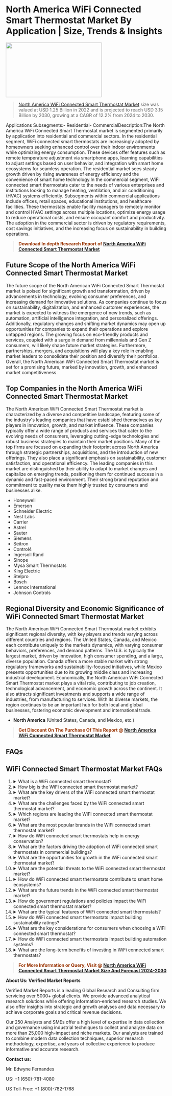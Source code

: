 <p><h1>North America WiFi Connected Smart Thermostat Market By Application | Size, Trends & Insights</h1><p><img class="aligncenter size-medium wp-image-105565" src="https://ffe5etoiles.com/wp-content/uploads/2025/01/MST7-300x171.png" alt="" width="300" height="171" /></p><blockquote><p><a href="https://www.verifiedmarketreports.com/download-sample/?rid=219242&utm_source=Github-NA&utm_medium=378" target="_blank">North America WiFi Connected Smart Thermostat Market</a> size was valued at USD 1.25 Billion in 2022 and is projected to reach USD 3.15 Billion by 2030, growing at a CAGR of 12.2% from 2024 to 2030.</p></blockquote>Applications Subsegments:- Residential- CommercialDescription:The North America WiFi Connected Smart Thermostat market is segmented primarily by application into residential and commercial sectors. In the residential segment, WiFi connected smart thermostats are increasingly adopted by homeowners seeking enhanced control over their indoor environments while optimizing energy consumption. These devices offer features such as remote temperature adjustment via smartphone apps, learning capabilities to adjust settings based on user behavior, and integration with smart home ecosystems for seamless operation. The residential market sees steady growth driven by rising awareness of energy efficiency and the convenience of smart home technology.In the commercial segment, WiFi connected smart thermostats cater to the needs of various enterprises and institutions looking to manage heating, ventilation, and air conditioning (HVAC) systems efficiently. Subsegments within commercial applications include offices, retail spaces, educational institutions, and healthcare facilities. These thermostats enable facility managers to remotely monitor and control HVAC settings across multiple locations, optimize energy usage to reduce operational costs, and ensure occupant comfort and productivity. The adoption in the commercial sector is driven by regulatory requirements, cost savings initiatives, and the increasing focus on sustainability in building operations.</p><blockquote><p><span style="color: #993300;"><strong>Download In depth Research Report of <a href="https://www.verifiedmarketreports.com/download-sample/?rid=219242&utm_source=Github-NA&utm_medium=378">North America WiFi Connected Smart Thermostat Market</a></strong></span></p></blockquote><h2>Future Scope of the North America WiFi Connected Smart Thermostat Market</h2><p>The future scope of the North American WiFi Connected Smart Thermostat market is poised for significant growth and transformation, driven by advancements in technology, evolving consumer preferences, and increasing demand for innovative solutions. As companies continue to focus on sustainability, digitalization, and enhanced customer experiences, the market is expected to witness the emergence of new trends, such as automation, artificial intelligence integration, and personalized offerings. Additionally, regulatory changes and shifting market dynamics may open up opportunities for companies to expand their operations and explore untapped regions. The growing focus on eco-friendly products and services, coupled with a surge in demand from millennials and Gen Z consumers, will likely shape future market strategies. Furthermore, partnerships, mergers, and acquisitions will play a key role in enabling market leaders to consolidate their position and diversify their portfolios. Overall, the North American WiFi Connected Smart Thermostat market is set for a promising future, marked by innovation, growth, and enhanced market competitiveness.</p><h2>Top Companies in the North America WiFi Connected Smart Thermostat Market</h2><p>The North American WiFi Connected Smart Thermostat market is characterized by a diverse and competitive landscape, featuring some of the industry's leading companies that have established themselves as key players in innovation, growth, and market influence. These companies typically offer a wide range of products and services that cater to the evolving needs of consumers, leveraging cutting-edge technologies and robust business strategies to maintain their market positions. Many of the top firms are focused on expanding their footprint across North America through strategic partnerships, acquisitions, and the introduction of new offerings. They also place a significant emphasis on sustainability, customer satisfaction, and operational efficiency. The leading companies in this market are distinguished by their ability to adapt to market changes and capitalize on emerging trends, positioning them for continued success in a dynamic and fast-paced environment. Their strong brand reputation and commitment to quality make them highly trusted by consumers and businesses alike.</p><p><ul><li>Honeywell </li><li> Emerson </li><li> Schneider Electric </li><li> Nest Labs </li><li> Carrier </li><li> Astrel </li><li> Sauter </li><li> Siemens </li><li> Seitron </li><li> Control4 </li><li> Ingersoll Rand </li><li> Sinope </li><li> Mysa Smart Thermostats </li><li> King Electric </li><li> Stelpro </li><li> Bosch </li><li> Lennox International </li><li> Johnson Controls</li></ul></p><h2>Regional Diversity and Economic Significance of WiFi Connected Smart Thermostat Market</h2><p>The North American WiFi Connected Smart Thermostat market exhibits significant regional diversity, with key players and trends varying across different countries and regions. The United States, Canada, and Mexico each contribute uniquely to the market’s dynamics, with varying consumer behaviors, preferences, and demand patterns. The U.S. is typically the largest market, driven by innovation, high consumer spending, and a large, diverse population. Canada offers a more stable market with strong regulatory frameworks and sustainability-focused initiatives, while Mexico presents opportunities due to its growing middle class and increasing industrial development. Economically, the North American WiFi Connected Smart Thermostat market plays a vital role, contributing to job creation, technological advancement, and economic growth across the continent. It also attracts significant investments and supports a wide range of industries, from manufacturing to services. With its diverse markets, the region continues to be an important hub for both local and global businesses, fostering economic development and international trade.</p><ul> <li><strong>North America</strong> (United States, Canada, and Mexico, etc.)</li></ul><blockquote><p><span style="color: #993300;"><strong>Get Discount On The Purchase Of This Report @ <a href="https://www.verifiedmarketreports.com/ask-for-discount/?rid=219242&utm_source=Github-NA&utm_medium=378">North America WiFi Connected Smart Thermostat Market</a></strong></span></p></blockquote><h2>FAQs</h2><p><h2>WiFi Connected Smart Thermostat Market FAQs</h2><ol> <li> <details> <summary>What is a WiFi connected smart thermostat?</div><div></summary> <p>A WiFi connected smart thermostat is a device that can be remotely controlled and programmed using a mobile app or a web interface. It allows users to adjust the temperature of their home or office from anywhere with an internet connection.</p> </details> </li> <li> <details> <summary>How big is the WiFi connected smart thermostat market?</div><div></summary> <p>The WiFi connected smart thermostat market is estimated to be worth $2.5 billion in 2021 and is projected to reach $6.7 billion by 2026, growing at a CAGR of 21.5%.</p> </details> </li> <li> <details> <summary>What are the key drivers of the WiFi connected smart thermostat market?</div><div></summary> <p>The key drivers of the WiFi connected smart thermostat market include the increasing adoption of smart home technology, rising energy costs, and government initiatives to promote energy-efficient solutions.</p> </details> </li> <li> <details> <summary>What are the challenges faced by the WiFi connected smart thermostat market?</div><div></summary> <p>Challenges faced by the WiFi connected smart thermostat market include concerns about data privacy and security, interoperability issues with different smart home ecosystems, and the high initial cost of installation.</p> </details> </li> <li> <details> <summary>Which regions are leading the WiFi connected smart thermostat market?</div><div></summary> <p>North America is currently the largest market for WiFi connected smart thermostats, followed by Europe and Asia Pacific. The high adoption rate of smart home technology and favorable government policies are driving the market in these regions.</p> </details> </li> <li> <details> <summary>What are the most popular brands in the WiFi connected smart thermostat market?</div><div></summary> <p>Nest, Ecobee, Honeywell, and Emerson are some of the most popular brands in the WiFi connected smart thermostat market, known for their innovative features and user-friendly interfaces.</p> </details> </li> <li> <details> <summary>How do WiFi connected smart thermostats help in energy conservation?</div><div></summary> <p>WiFi connected smart thermostats help in energy conservation by allowing users to set custom schedules, monitor energy usage, and make automatic adjustments based on occupancy and ambient conditions.</p> </details> </li> <li> <details> <summary>What are the factors driving the adoption of WiFi connected smart thermostats in commercial buildings?</div><div></summary> <p>In commercial buildings, the factors driving the adoption of WiFi connected smart thermostats include the potential for significant energy cost savings, improved occupant comfort, and the ability to centrally monitor and control HVAC systems.</p> </details> </li> <li> <details> <summary>What are the opportunities for growth in the WiFi connected smart thermostat market?</div><div></summary> <p>The opportunities for growth in the WiFi connected smart thermostat market include the increasing focus on sustainable and energy-efficient building solutions, advancements in AI and machine learning for smart HVAC systems, and the integration of smart thermostats with other connected devices.</p> </details> </li> <li> <details> <summary>What are the potential threats to the WiFi connected smart thermostat market?</div><div></summary> <p>Potential threats to the WiFi connected smart thermostat market include competition from traditional HVAC manufacturers, concerns about data security and privacy, and the impact of economic downturns on consumer spending.</p> </details> </li> <li> <details> <summary>How do WiFi connected smart thermostats contribute to smart home ecosystems?</div><div></summary> <p>WiFi connected smart thermostats contribute to smart home ecosystems by serving as a central hub for controlling and monitoring other smart devices such as lighting, security systems, and appliances.</p> </details> </li> <li> <details> <summary>What are the future trends in the WiFi connected smart thermostat market?</div><div></summary> <p>Future trends in the WiFi connected smart thermostat market include the integration of voice control and AI assistants, the development of more advanced sensors for environmental monitoring, and the emergence of subscription-based service models for energy management.</p> </details> </li> <li> <details> <summary>How do government regulations and policies impact the WiFi connected smart thermostat market?</div><div></summary> <p>Government regulations and policies impact the WiFi connected smart thermostat market by promoting energy efficiency standards, offering incentives for the adoption of smart home technology, and implementing building codes that encourage the use of smart thermostats.</p> </details> </li> <li> <details> <summary>What are the typical features of WiFi connected smart thermostats?</div><div></summary> <p>Typical features of WiFi connected smart thermostats include remote temperature control, energy usage monitoring, geofencing for automatic adjustments, compatibility with smart home platforms, and integration with weather forecasting data.</p> </details> </li> <li> <details> <summary>How do WiFi connected smart thermostats impact building sustainability ratings?</div><div></summary> <p>WiFi connected smart thermostats can positively impact building sustainability ratings by contributing to energy efficiency, reducing carbon emissions, and enabling better management of indoor air quality and thermal comfort.</p> </details> </li> <li> <details> <summary>What are the key considerations for consumers when choosing a WiFi connected smart thermostat?</div><div></summary> <p>Key considerations for consumers when choosing a WiFi connected smart thermostat include compatibility with their HVAC system, ease of installation and setup, user interface design, energy-saving features, and the availability of customer support.</p> </details> </li> <li> <details> <summary>How do WiFi connected smart thermostats impact building automation systems?</div><div></summary> <p>WiFi connected smart thermostats can enhance building automation systems by providing real-time data on energy usage, enabling predictive maintenance of HVAC equipment, and facilitating coordinated control of multiple building systems for optimal performance.</p> </details> </li> <li> <details> <summary>What are the long-term benefits of investing in WiFi connected smart thermostats?</div><div></summary> <p>The long-term benefits of investing in WiFi connected smart thermostats include reduced energy bills, extended lifespan of HVAC equipment, improved indoor comfort, and increased property value due to energy-efficient features.</p> </details> </li></ol></body></html></p><blockquote><p><span style="color: #993300;"><strong>For More Information or Query, Visit @ <a href="https://www.verifiedmarketreports.com/product/wifi-connected-smart-thermostat-market/">North America WiFi Connected Smart Thermostat Market Size And Forecast 2024-2030</a></strong></span></p></blockquote><p><strong>About Us: Verified Market Reports</strong></p><p>Verified Market Reports is a leading Global Research and Consulting firm servicing over 5000+ global clients. We provide advanced analytical research solutions while offering information-enriched research studies. We also offer insights into strategic and growth analyses and data necessary to achieve corporate goals and critical revenue decisions.</p><p>Our 250 Analysts and SMEs offer a high level of expertise in data collection and governance using industrial techniques to collect and analyze data on more than 25,000 high-impact and niche markets. Our analysts are trained to combine modern data collection techniques, superior research methodology, expertise, and years of collective experience to produce informative and accurate research.</p><p><strong>Contact us:</strong></p><p>Mr. Edwyne Fernandes</p><p>US: +1 (650)-781-4080</p><p>US Toll-Free: +1 (800)-782-1768</p>
